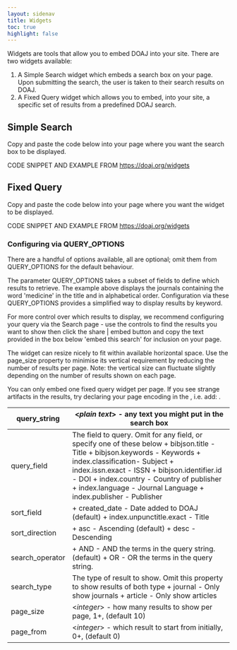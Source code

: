 ```yaml
---
layout: sidenav
title: Widgets
toc: true
highlight: false
---
```


Widgets are tools that allow you to embed DOAJ into your site. There are two widgets available:

1. A Simple Search widget which embeds a search box on your page. Upon submitting the search, the user is taken to their search results on DOAJ.
2. A Fixed Query widget which allows you to embed, into your site, a specific set of results from a predefined DOAJ search.

## Simple Search
Copy and paste the code below into your page where you want the search box to be displayed.

CODE SNIPPET AND EXAMPLE FROM https://doaj.org/widgets

## Fixed Query
Copy and paste the code below into your page where you want the widget to be displayed.

CODE SNIPPET AND EXAMPLE FROM https://doaj.org/widgets

### Configuring via QUERY_OPTIONS
There are a handful of options available, all are optional; omit them from QUERY_OPTIONS for the default behaviour.

The parameter QUERY_OPTIONS takes a subset of fields to define which results to retrieve. The example above displays the journals containing the word 'medicine' in the title and in alphabetical order. Configuration via these QUERY_OPTIONS provides a simplified way to display results by keyword.

For more control over which results to display, we recommend configuring your query via the Search page - use the controls to find the results you want to show then click the share | embed button and copy the text provided in the box below 'embed this search' for inclusion on your page.

The widget can resize nicely to fit within available horizontal space. Use the page_size property to minimise its vertical requirement by reducing the number of results per page. Note: the vertical size can fluctuate slightly depending on the number of results shown on each page.

You can only embed one fixed query widget per page. If you see strange artifacts in the results, try declaring your page encoding in the <head>, i.e. add: <meta charset="utf-8">.
  
| query_string    | <*plain text*> - any text you might put in the search box                                                                                                                                                                                                                                                                                     |
|-----------------|-----------------------------------------------------------------------------------------------------------------------------------------------------------------------------------------------------------------------------------------------------------------------------------------------------------------------------------------------|
| query_field     | The field to query. Omit for any field, or specify one of these below    + bibjson.title - Title   + bibjson.keywords - Keywords   + index.classification- Subject   + index.issn.exact - ISSN   + bibjson.identifier.id - DOI   + index.country - Country of publisher   + index.language - Journal Language   + index.publisher - Publisher |
| sort_field      | + created_date - Date added to DOAJ (default) + index.unpunctitle.exact - Title                                                                                                                                                                                                                                                               |
| sort_direction  | + asc - Ascending (default) + desc - Descending                                                                                                                                                                                                                                                                                               |
| search_operator | + AND - AND the terms in the query string. (default) + OR - OR the terms in the query string.                                                                                                                                                                                                                                                 |
| search_type     | The type of result to show. Omit this property to show results of both type   + journal - Only show journals   + article - Only show articles                                                                                                                                                                                                 |
| page_size       | <*integer*> - how many results to show per page, 1+, (default 10)                                                                                                                                                                                                                                                                             |
| page_from       | <*integer*> - which result to start from initially, 0+, (default 0)                                                                                                                                                                                                                                                                           |
